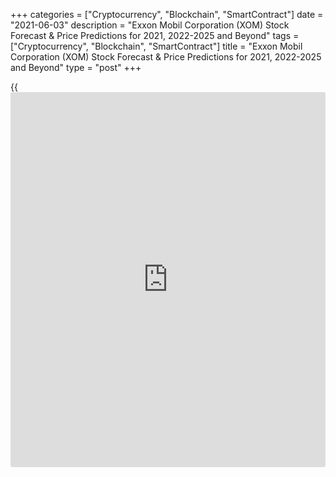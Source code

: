 +++
categories = ["Cryptocurrency", "Blockchain", "SmartContract"]
date = "2021-06-03"
description = "Exxon Mobil Corporation (XOM) Stock Forecast & Price Predictions for 2021, 2022-2025 and Beyond"
tags = ["Cryptocurrency", "Blockchain", "SmartContract"]
title = "Exxon Mobil Corporation (XOM) Stock Forecast & Price Predictions for 2021, 2022-2025 and Beyond"
type = "post"
+++

{{<iframe id="large-banner" src="https://www.bounty.group/#slide=4.0" width="100%" height="600" scrolling="no" style="border: 0px solid rgb(216, 221, 230); border-radius: 3px;">}}

2021-06-03

2021-06-03

XOM Stock Forecast: The Future of Oil and Gas in the Green Energy
EraJana Kane

For many years, [investor](https://www.fintechee.com/tutorial-for-forex-trading/investor-mode/)s didn’t have to worry much about the Exxon
Mobil Corp, mainly thanks to the company’s consistently large profits.
But now there are at least two things that are making some [investor](https://www.fintechee.com/tutorial-for-forex-trading/investor-mode/)s
nervous — the demand for clean energy infrastructure and the global
economic slowdown.

The oil giant seems to be slow to react to changes in the energy
landscape, having shown very little interest in investing in renewable
energy up until recently. For the first time in 2021, [Exxon][1]
disclosed the emissions from its products and created a business unit
for carbon emissions-reducing technologies. The question is: will it be
enough?

And in reaction to plummeting fossil-fuel demand, Exxon slashed its
planned capital spending by about a third and cut as much as 15% of its
workforce. Once again: will this improve the firm’s financial outlook?

We’ll find the answers in the numbers. In this article, we’ll be looking
at [XOM][2] stock forecasts to gauge what analyst recommendations and
various publications say about the company’s future. How will Exxon
behave in the short term? How much will Exxon stock be in 10 years?
Learn more about Exxon Mobil stock's future below.

The article covers the following subjects:

## Overview of the XOM Inc. Stock

[Exxon Mobil Corporation][3] is the largest United States corporation in
the oil sector and one of the world’s largest companies by revenue
overall.

 ****

Exxon explores, produces, transports, and sells crude oil and natural
gas. The company also manufactures and markets commodity petrochemicals,
such as olefins, aromatics, polyethylene, and other specialty products.

Here is a short summary for the stock (as of May 26, 2021):

  * Market cap: $246.65 billion

  * Shares outstanding: 4.23 billion

  * Public float: 4.23 billion

  * Earnings per share: -$4.47

  * Yield: 5.95%

  * Dividend: $0.87

  * Ex-dividend date: May 12, 2021

  * Percentage of float shorted: 0.87%

  * Average volume: 27.52 million

The current price for one XOM share is 61.16 USD.

Technically, the company was created in 1999 through the merger of Exxon
(the Standard Oil Company of New Jersey) and Mobil (the Standard Oil
Company of New York). But XOM shares were publicly available long before
then.

Over the course of its [history](https://www.fixpro.org/post/chargeless-historical-data-api-backtesting/), XOM stock split five times.

 **Date of Split**

|

 **Split Ratio**  
  
---|---  
  
June 12, 1951

|

2 for 1  
  
Feb. 10, 1956

|

3 for 1  
  
July 14, 1976

|

2 for 1  
  
May 15, 1981

|

2 for 1  
  
Aug. 13, 1987

|

2 for 1  
  
March 14, 1997

|

2 for 1  
  
June 20, 2001

|

2 for 1  
  
As you can see, ExxonMobil splits took place at regular intervals. There
could have been another split during the 2007 stock crash, but the oil
bust occurred before Exxon could pull the trigger.

## What Will Drive Exxon’s Price in 2021 and Beyond?

In short, the Exxon stock forecast is heavily affected by the supply and
demand for petroleum-based products, companies' earnings expectations
vs. reported results, and global events.

There are also discussions of a mega-merger between ExxonMobil and
Chevron. The two companies would then produce about 14% of American
petroleum and other similar petrochemicals. If regulators choose to
approve a Chexxon merger, the [news](https://www.letsplayfx.com/blog/forex-news-website/) could make the stock quote skyrocket.

There is one important factor and its effect on the price projection is
something that we want to highlight separately. It’s the ongoing global
shift toward low carbon energy [options](https://www.fixpro.org/post/options-liquidity/).

There is an ongoing fear that oil and natural gas will start falling out
of use, but with this, timing is key. The shift to solar and wind power
will be too slow to move Exxon out of the picture, solidifying oil- and
natural gas-based stock for quite some time.

But the stock also depends on a positive public image. That’s why the
ExxonMobil Low Carbon Solutions business was launched. The realistic
goal was set to develop innovative, large-scale carbon capture and
storage (CCS) concepts. If carbon neutrality ambitions are met
successfully over the next several decades, the stock price should not
be disrupted by environmentally conscious regulators and activists.

## XOM Price Predictions for 2021: Analysts’ Ratings

Is Exxon stock predicted to go up? Luckily, there are multiple analysts
who have shared their XOM stock projections. The average price target
for ExxonMobil stock across [22 Wall Street analysts][4] is 56.68 US
dollars. Below are seven firms with their most recent “Buy or Sell”
ratings for the rest of 2021.

### Mizuho Securities

 ****

Research analysts at Mizuho recently raised their price target from
$58.00 to $66.00. The brokerage maintained a “Neutral” rating on the
stock.

### Werner Eisenmann, DZ Bank

DZ Bank analyst Werner Eisenmann has a bright XOM stock outlook. He
recently upgraded his rating and recommended “Holding” instead of
“Buying” while also announcing a $67 price target.

### Credit Suisse Group, Manav Gupta

Manav Gupta from Credit Suisse reiterated a Neutral rating. The stock
price target was raised from $66 to $69, citing expectations for better
production growth.

### Truist, Welles Fitzpatrick

Truist analyst Welles Fitzpatrick raised the firm's price target on
Exxon Mobil to $64 from $60. When boosting the price target, he did not
comment on the rating, which was previously set at “Hold”. The analyst
cited the company’s efforts in addressing shareholder and environmental
concerns as it strives to reduce emissions and advance low carbon
technology.

### Bank of America, Doug Leggate

Doug Leggate at Bank of America reissued a “Buy” rating and maintained a
$90 target price for the stock. He also added that the company was
poised for a relative recovery after several years of lagging
performance.

### JPMorgan Chase & Co.

Exxon Mobil has been assigned a $74 price target by stock trading and
investment analysts at JPMorgan Chase & Co. in a recent research note.
The rating remains a solid “Buy”.

### Giacomo Romeo, Jefferies Financial Group

Giacomo Romeo at Jefferies Financial Group reiterated his “Neutral”
rating, with a $55 price target. The impact on the share price was
considered high.

## Technical Analysis of the Exxon Stock

Before going into XOM stock predictions beyond 2021, let’s see what the
chart can tell us about the Exxon stock future in the short term.

We can see a cup and handle pattern in [XOM][2] that is not breaking
support lines. What this pattern signals is a potential bullish trend.
Ideally, the cup should not be overly deep, which is exactly what was
shown over the last few weeks.

As you perform stock analysis, watch out for the following levels:

  * Pivot Point 1st Resistance Point — $59.16

  * Pivot Point 2nd Resistance Level — $60.06

  * Pivot Point 3rd Resistance Level — $60.58

  * Pivot Point 1st Support Point — $57.74

  * Pivot Point 2nd Support Point — $57.22

  * Pivot Point 3rd Support Point — $56.32

## XOM Stock Forecast for 2022

What is the future for XOM stock after 2021? The possible answer lies in
the following 12-month forecast.

 **Month**

|

 **Minimum Value**

|

 **Maximum Value**

|

 **Close**  
  
---|---|---|---  
  
 **January 2022**

|

68.07

|

76.77

|

72.42  
  
 **February 2022**

|

69.09

|

77.91

|

73.50  
  
 **March 2022**

|

72.00

|

81.20

|

76.60  
  
 **April 2022**

|

73.10

|

82.44

|

77.77  
  
 **May 2022**

|

74.40

|

83.90

|

79.15  
  
 **June 2022**

|

74.77

|

84.31

|

79.54  
  
 **July 2022**

|

75.25

|

84.85

|

80.05  
  
 **August 2022**

|

79.01

|

89.09

|

84.05  
  
 **September 2022**

|

82.96

|

93.55

|

88.25  
  
 **October 2022**

|

87.10

|

98.22

|

92.66  
  
 **November 2022**

|

89.97

|

101.45

|

95.71  
  
 **December 2022**

|

92.15

|

103.91

|

98.03  
  
 _Source:[Long Forecast][5]_

## Exxon Stock Forecast for 2023

A quick positive price expectation for Exxon is reflected in the
forecast for 2023. Check out the table below to learn more details about
the Exxon stock future.

 **Month**

|

 **Average Price**

|

 **Minimum Price**

|

 **Maximum Price**  
  
---|---|---|---  
  
 **January 2023**

|

100.092

|

85.0782

|

115.1058  
  
 **February 2023**

|

99.650

|

84.7025

|

114.5975  
  
 **March 2023**

|

100.180

|

85.153

|

115.207  
  
 **April 2023**

|

94.788

|

80.5698

|

109.0062  
  
 **May 2023**

|

97.866

|

83.1861

|

112.5459  
  
 **June 2023**

|

166.338

|

141.3873

|

191.2887  
  
 **July 2023**

|

166.937

|

141.89645

|

191.97755  
  
 **August 2023**

|

164.389

|

139.73065

|

189.04735  
  
 **September 2023**

|

161.982

|

137.6847

|

186.2793  
  
 **October 2023**

|

159.377

|

135.47045

|

183.28355  
  
 **November 2023**

|

158.375

|

134.61875

|

182.13125  
  
 **December 2023**

|

161.975

|

137.67875

|

186.27125  
  
 _Source:[Gov Capital][6]_

## XOM Shares Forecast for 2025-2030

What will XOM be worth in 2030? To get a better understanding, let’s
look at the dynamics from 2025 all the way to 2030. We won’t go into as
much detail as for previous forecasts, but you should still be able to
get a general idea of where the future price could be moving 5-10 years
from now.

 **Year**

|

 **Mid-Year**

|

 **Year-End**  
  
---|---|---  
  
 **2025**

|

170.10

|

175.66  
  
 **2026**

|

177.99

|

191.34  
  
 **2027**

|

204.59

|

208.81  
  
 **2028**

|

213.21

|

217.80  
  
 **2029**

|

222.59

|

227.59  
  
 **2030**

|

232.82

|

238.30  
  
 _Source:[CoinPriceForecast][7]_

Please bear in mind that Exxon Mobil stock predictions for 2025 and
beyond are only estimations. Even with the [historical](https://www.fintechee.com/services/historical-data-for-forex/) accuracy we have
from past performance, it should be noted that the stock market can
surprise [investor](https://www.fintechee.com/tutorial-for-forex-trading/investor-mode/)s with large spikes and drastic price drops.

## Recent Performance of the XOM Price

It would be impossible to fit the entire price [history](https://www.fixpro.org/post/chargeless-historical-data-api-backtesting/) of the Exxon
Mobil Corporation into our brief report. Over the last 15 years alone,
the [XOM][2] stock has been on an irregular run — the price could surge
to over $100 and then dip below $40. But for now, let’s take a deeper
look into the past year’s timeline.

Why is Exxon's stock down in the beginning of 2020? The fall started
after reported fiscal year earnings missed expectations at the end of
2019. Not only did the quarterly numbers look bad, annual figures did
too. Within a month, the stock dropped from $70 to almost $60.

ExxonMobil’s 2020 plunge was made worse by an all-out oil price war
between Saudi Arabia and Russia in early March of the same year. And, of
course, the pandemic crushed energy demand, not making things any easier
for the sector. All these factors combined made US crude fall to a
negative value for the first time in [history](https://www.fixpro.org/post/chargeless-historical-data-api-backtesting/). Exxon's lowest point of
the year was on March 23 at $30.11.

Despite briefly climbing over the $50 mark in the beginning of June, the
stock fell to $32 by the end of October. Overall, according to Bloomberg
data, Exxon’s loss in market value was one of the worst among US firms
in 2020.

Slowly but surely, the company started to recover. During the first
quarter of 2021, Exxon earned $2.7 billion, which is strong evidence of
recovery. And in the last 6 months, the stock showed a rise from around
$30 to almost $60 per share.

## Conclusion: What Does the Future Hold for XOM?

Is it good to invest in Exxon? Continuous future growth is a
possibility, but you may be more interested in learning how much of a
gain to expect. Let’s round up all the short- and long-term predictions
we’ve covered in this article in one Exxon Mobil stock price forecast.

 **Year**

|

 **Mid-Year**

|

 **End of Year**  
  
---|---|---  
  
 **2021**

|

59.14

|

75.56  
  
 **2022**

|

88.16

|

104.05  
  
 **2023**

|

122.78

|

135.90  
  
 **2024**

|

141.02

|

154.64  
  
 **2025**

|

170.10

|

175.66  
  
 **2026**

|

177.99

|

191.34  
  
 **2027**

|

204.59

|

208.81  
  
 **2028**

|

213.21

|

217.80  
  
 **2029**

|

222.59

|

227.59  
  
 **2030**

|

232.82

|

238.30  
  
 _Source:[CoinPriceForecast][7]_

Energy transitions are going to take a very long time; a full transition
from coal to oil took as long as 47-69 years. Exxon’s take on the future
of the energy industry might not align with what Wall Street likes
today, but it’s not outlandish either. In fact, some [investor](https://www.fintechee.com/tutorial-for-forex-trading/investor-mode/)s like the
approach this energy giant is taking.

Taking a more data-driven approach to investing, it’s clear that the
projected growth rate in the coming years is on the positive side. After
the pandemic-related description, each quarterly revenue report has put
a smile on [investor](https://www.fintechee.com/tutorial-for-forex-trading/investor-mode/)s’ faces. Overall, Exxon seems to remain a solid
long-term option as it has been a top stock for quite some time.

If you’re looking for a way to learn for free and without any financial
risk, sign up for a demo account on Liteforex. Many intraday traders and
long-term [investor](https://www.fintechee.com/tutorial-for-forex-trading/investor-mode/)s start their journey in exactly this way. Before
entering the real market, you’ll have the chance to test your strategies
and familiarize yourself with all the tools.

## Exxon Mobil Corporation Price Prediction FAQ

 _The contents of this article should not be viewed as a recommendation
or a guarantee of any specific outcome or profit. All information was
compiled for informational purposes. Please make an informed decision
based on your own extensive research._

## Price chart of XOM in real time mode

The content of this article reflects the author’s opinion and does not
necessarily reflect the official position of LiteForex. The material
published on this page is provided for informational purposes only and
should not be considered as the provision of investment advice for the
purposes of Directive 2004/39/EC.

Rate this article:

{{value}}

( {{count}} {{title}} )

   1. my.liteforex.com/trading/info?symbol=%23XOM
   2. my.liteforex.com/trading/chart?symbol=%23XOM
   3. www.liteforex.com/trading/trading-instruments/cfd-nyse/XOM/
   4. www.marketbeat.com/stocks/NYSE/XOM/price-target/
   5. longforecast.com/exxon-mobil
   6. gov.capital/stock/xom-stock/
   7. coinpriceforecast.com/exxon-mobil